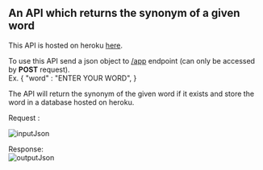 <h2><b> An API which returns the synonym of a given word </b></h2>

This API is hosted on heroku [here](https://synony.herokuapp.com/).

To use this API send a json object to [/app](https://synony.herokuapp.com/app) endpoint (can only be accessed by <b>POST</b> request).  
  Ex. {
        "word" : "ENTER YOUR WORD",
      }
      
      
The API will return the synonym of the given word if it exists and store the word in a database hosted on heroku.

Request :  

![inputJson](https://user-images.githubusercontent.com/59741135/91335033-75edb700-e7ed-11ea-8446-709193705ee9.png)


Response:  
![outputJson](https://user-images.githubusercontent.com/59741135/91335046-7be39800-e7ed-11ea-933c-22a87d734f0a.png)
